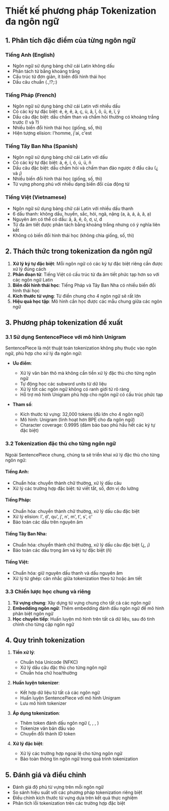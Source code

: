 # Thiết kế phương pháp Tokenization đa ngôn ngữ

## 1. Phân tích đặc điểm của từng ngôn ngữ

### Tiếng Anh (English)
- Ngôn ngữ sử dụng bảng chữ cái Latin không dấu
- Phân tách từ bằng khoảng trắng
- Cấu trúc từ đơn giản, ít biến đổi hình thái học
- Dấu câu chuẩn (.,!?;:)

### Tiếng Pháp (French)
- Ngôn ngữ sử dụng bảng chữ cái Latin với nhiều dấu
- Có các ký tự đặc biệt: é, è, ê, à, ç, ù, â, î, ô, û, ë, ï, ÿ
- Dấu câu đặc biệt: dấu chấm than và chấm hỏi thường có khoảng trắng trước (! và ?)
- Nhiều biến đổi hình thái học (giống, số, thì)
- Hiện tượng elision: l'homme, j'ai, c'est

### Tiếng Tây Ban Nha (Spanish)
- Ngôn ngữ sử dụng bảng chữ cái Latin với dấu
- Có các ký tự đặc biệt: á, é, í, ó, ú, ü, ñ
- Dấu câu đặc biệt: dấu chấm hỏi và chấm than đảo ngược ở đầu câu (¿ và ¡)
- Nhiều biến đổi hình thái học (giống, số, thì)
- Từ vựng phong phú với nhiều dạng biến đổi của động từ

### Tiếng Việt (Vietnamese)
- Ngôn ngữ sử dụng bảng chữ cái Latin với nhiều dấu thanh
- 6 dấu thanh: không dấu, huyền, sắc, hỏi, ngã, nặng (a, à, á, ả, ã, ạ)
- Nguyên âm có thể có dấu: ă, â, ê, ô, ơ, ư, đ
- Từ đa âm tiết được phân tách bằng khoảng trắng nhưng có ý nghĩa liên kết
- Không có biến đổi hình thái học (không chia giống, số, thì)

## 2. Thách thức trong tokenization đa ngôn ngữ

1. **Xử lý ký tự đặc biệt**: Mỗi ngôn ngữ có các ký tự đặc biệt riêng cần được xử lý đúng cách
2. **Phân đoạn từ**: Tiếng Việt có cấu trúc từ đa âm tiết phức tạp hơn so với các ngôn ngữ Latin
3. **Biến đổi hình thái học**: Tiếng Pháp và Tây Ban Nha có nhiều biến đổi hình thái học
4. **Kích thước từ vựng**: Từ điển chung cho 4 ngôn ngữ sẽ rất lớn
5. **Hiệu quả học tập**: Mô hình cần học được các mẫu chung giữa các ngôn ngữ

## 3. Phương pháp tokenization đề xuất

### 3.1 Sử dụng SentencePiece với mô hình Unigram

SentencePiece là một thuật toán tokenization không phụ thuộc vào ngôn ngữ, phù hợp cho xử lý đa ngôn ngữ:

- **Ưu điểm**:
  - Xử lý văn bản thô mà không cần tiền xử lý đặc thù cho từng ngôn ngữ
  - Tự động học các subword units từ dữ liệu
  - Xử lý tốt các ngôn ngữ không có ranh giới từ rõ ràng
  - Hỗ trợ mô hình Unigram phù hợp cho ngôn ngữ có cấu trúc phức tạp

- **Tham số**:
  - Kích thước từ vựng: 32,000 tokens (đủ lớn cho 4 ngôn ngữ)
  - Mô hình: Unigram (linh hoạt hơn BPE cho đa ngôn ngữ)
  - Character coverage: 0.9995 (đảm bảo bao phủ hầu hết các ký tự đặc biệt)

### 3.2 Tokenization đặc thù cho từng ngôn ngữ

Ngoài SentencePiece chung, chúng ta sẽ triển khai xử lý đặc thù cho từng ngôn ngữ:

#### Tiếng Anh:
- Chuẩn hóa: chuyển thành chữ thường, xử lý dấu câu
- Xử lý các trường hợp đặc biệt: từ viết tắt, số, đơn vị đo lường

#### Tiếng Pháp:
- Chuẩn hóa: chuyển thành chữ thường, xử lý dấu câu đặc biệt
- Xử lý elision: l', d', qu', j', n', m', t', s', c'
- Bảo toàn các dấu trên nguyên âm

#### Tiếng Tây Ban Nha:
- Chuẩn hóa: chuyển thành chữ thường, xử lý dấu câu đặc biệt (¿, ¡)
- Bảo toàn các dấu trọng âm và ký tự đặc biệt (ñ)

#### Tiếng Việt:
- Chuẩn hóa: giữ nguyên dấu thanh và dấu nguyên âm
- Xử lý từ ghép: cân nhắc giữa tokenization theo từ hoặc âm tiết

### 3.3 Chiến lược học chung và riêng

1. **Từ vựng chung**: Xây dựng từ vựng chung cho tất cả các ngôn ngữ
2. **Embedding ngôn ngữ**: Thêm embedding đánh dấu ngôn ngữ để mô hình phân biệt ngôn ngữ
3. **Học chuyển tiếp**: Huấn luyện mô hình trên tất cả dữ liệu, sau đó tinh chỉnh cho từng cặp ngôn ngữ

## 4. Quy trình tokenization

1. **Tiền xử lý**:
   - Chuẩn hóa Unicode (NFKC)
   - Xử lý dấu câu đặc thù cho từng ngôn ngữ
   - Chuẩn hóa chữ hoa/thường

2. **Huấn luyện tokenizer**:
   - Kết hợp dữ liệu từ tất cả các ngôn ngữ
   - Huấn luyện SentencePiece với mô hình Unigram
   - Lưu mô hình tokenizer

3. **Áp dụng tokenization**:
   - Thêm token đánh dấu ngôn ngữ (<en>, <fr>, <es>, <vi>)
   - Tokenize văn bản đầu vào
   - Chuyển đổi thành ID token

4. **Xử lý đặc biệt**:
   - Xử lý các trường hợp ngoại lệ cho từng ngôn ngữ
   - Bảo toàn thông tin ngôn ngữ trong quá trình tokenization

## 5. Đánh giá và điều chỉnh

- Đánh giá độ phủ từ vựng trên mỗi ngôn ngữ
- So sánh hiệu suất với các phương pháp tokenization riêng biệt
- Điều chỉnh kích thước từ vựng dựa trên kết quả thực nghiệm
- Phân tích lỗi tokenization trên các trường hợp đặc biệt
